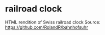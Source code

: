 # railroad clock
HTML rendition of Swiss railroad clock
Source: https://github.com/RolandR/bahnhofsuhr
